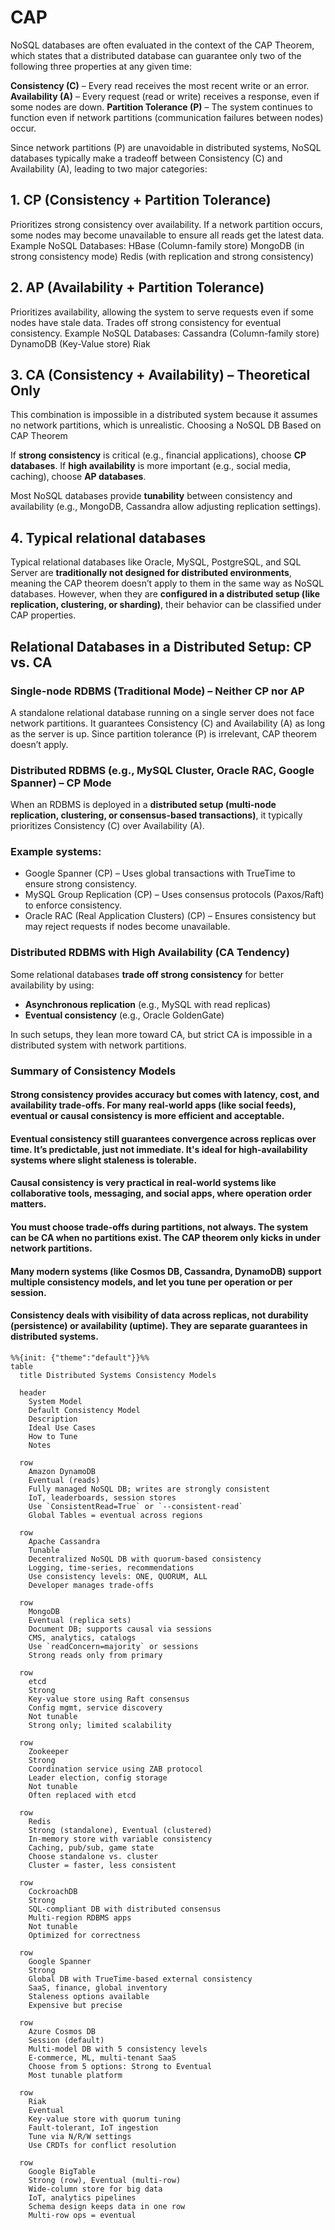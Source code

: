 # CAP 
NoSQL databases are often evaluated in the context of the CAP Theorem, which states that a distributed database can guarantee only two of the following three properties at any given time:

**Consistency (C)** – Every read receives the most recent write or an error.
**Availability (A)** – Every request (read or write) receives a response, even if some nodes are down.
**Partition Tolerance (P)** – The system continues to function even if network partitions (communication failures between nodes) occur.

Since network partitions (P) are unavoidable in distributed systems, NoSQL databases typically make a tradeoff between Consistency (C) and Availability (A), leading to two major categories:

## 1. CP (Consistency + Partition Tolerance)
   Prioritizes strong consistency over availability.
   If a network partition occurs, some nodes may become unavailable to ensure all reads get the latest data.
   Example NoSQL Databases:
   HBase (Column-family store)
   MongoDB (in strong consistency mode)
   Redis (with replication and strong consistency)

## 2. AP (Availability + Partition Tolerance)
   Prioritizes availability, allowing the system to serve requests even if some nodes have stale data.
   Trades off strong consistency for eventual consistency.
   Example NoSQL Databases:
   Cassandra (Column-family store)
   DynamoDB (Key-Value store)
   Riak

## 3. CA (Consistency + Availability) – Theoretical Only
   This combination is impossible in a distributed system because it assumes no network partitions, which is unrealistic.
   Choosing a NoSQL DB Based on CAP Theorem

   If **strong consistency** is critical (e.g., financial applications), choose **CP databases**.
   If **high availability** is more important (e.g., social media, caching), choose **AP databases**.

Most NoSQL databases provide **tunability** between consistency and availability (e.g., MongoDB, Cassandra allow adjusting replication settings).

## 4. Typical relational databases 
Typical relational databases like Oracle, MySQL, PostgreSQL, and SQL Server are **traditionally not designed for distributed environments**, meaning the CAP theorem doesn’t apply to them in the same way as NoSQL databases. 
However, when they are **configured in a distributed setup (like replication, clustering, or sharding)**, their behavior can be classified under CAP properties.

## Relational Databases in a Distributed Setup: CP vs. CA
### Single-node RDBMS (Traditional Mode) – Neither CP nor AP

A standalone relational database running on a single server does not face network partitions.
It guarantees Consistency (C) and Availability (A) as long as the server is up.
Since partition tolerance (P) is irrelevant, CAP theorem doesn’t apply.

### Distributed RDBMS (e.g., MySQL Cluster, Oracle RAC, Google Spanner) – CP Mode

When an RDBMS is deployed in a **distributed setup (multi-node replication, clustering, or consensus-based transactions)**, it typically prioritizes Consistency (C) over Availability (A).

### Example systems:
- Google Spanner (CP) – Uses global transactions with TrueTime to ensure strong consistency.
- MySQL Group Replication (CP) – Uses consensus protocols (Paxos/Raft) to enforce consistency.
- Oracle RAC (Real Application Clusters) (CP) – Ensures consistency but may reject requests if nodes become unavailable.

### Distributed RDBMS with High Availability (CA Tendency)

Some relational databases **trade off strong consistency** for better availability by using:
- **Asynchronous replication** (e.g., MySQL with read replicas)
- **Eventual consistency** (e.g., Oracle GoldenGate)

In such setups, they lean more toward CA, but strict CA is impossible in a distributed system with network partitions.

### Summary of Consistency Models

#### Strong consistency provides accuracy but comes with latency, cost, and availability trade-offs. For many real-world apps (like social feeds), eventual or causal consistency is more efficient and acceptable.

#### Eventual consistency still guarantees convergence across replicas over time. It’s predictable, just not immediate. It's ideal for high-availability systems where slight staleness is tolerable.

#### Causal consistency is very practical in real-world systems like collaborative tools, messaging, and social apps, where operation order matters.

#### You must choose trade-offs during partitions, not always. The system can be CA when no partitions exist. The CAP theorem only kicks in under network partitions.

#### Many modern systems (like Cosmos DB, Cassandra, DynamoDB) support multiple consistency models, and let you tune per operation or per session.

#### Consistency deals with visibility of data across replicas, not durability (persistence) or availability (uptime). They are separate guarantees in distributed systems.

```mermaid
%%{init: {"theme":"default"}}%%
table
  title Distributed Systems Consistency Models

  header
    System Model
    Default Consistency Model
    Description
    Ideal Use Cases
    How to Tune
    Notes

  row
    Amazon DynamoDB
    Eventual (reads)
    Fully managed NoSQL DB; writes are strongly consistent
    IoT, leaderboards, session stores
    Use `ConsistentRead=True` or `--consistent-read`
    Global Tables = eventual across regions

  row
    Apache Cassandra
    Tunable
    Decentralized NoSQL DB with quorum-based consistency
    Logging, time-series, recommendations
    Use consistency levels: ONE, QUORUM, ALL
    Developer manages trade-offs

  row
    MongoDB
    Eventual (replica sets)
    Document DB; supports causal via sessions
    CMS, analytics, catalogs
    Use `readConcern=majority` or sessions
    Strong reads only from primary

  row
    etcd
    Strong
    Key-value store using Raft consensus
    Config mgmt, service discovery
    Not tunable
    Strong only; limited scalability

  row
    Zookeeper
    Strong
    Coordination service using ZAB protocol
    Leader election, config storage
    Not tunable
    Often replaced with etcd

  row
    Redis
    Strong (standalone), Eventual (clustered)
    In-memory store with variable consistency
    Caching, pub/sub, game state
    Choose standalone vs. cluster
    Cluster = faster, less consistent

  row
    CockroachDB
    Strong
    SQL-compliant DB with distributed consensus
    Multi-region RDBMS apps
    Not tunable
    Optimized for correctness

  row
    Google Spanner
    Strong
    Global DB with TrueTime-based external consistency
    SaaS, finance, global inventory
    Staleness options available
    Expensive but precise

  row
    Azure Cosmos DB
    Session (default)
    Multi-model DB with 5 consistency levels
    E-commerce, ML, multi-tenant SaaS
    Choose from 5 options: Strong to Eventual
    Most tunable platform

  row
    Riak
    Eventual
    Key-value store with quorum tuning
    Fault-tolerant, IoT ingestion
    Tune via N/R/W settings
    Use CRDTs for conflict resolution

  row
    Google BigTable
    Strong (row), Eventual (multi-row)
    Wide-column store for big data
    IoT, analytics pipelines
    Schema design keeps data in one row
    Multi-row ops = eventual
```
